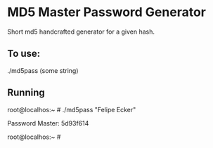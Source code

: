 MD5 Master Password Generator
=============================

Short md5 handcrafted generator for a given hash.


## To use:
./md5pass (some string)

## Running
root@localhos:~ # ./md5pass "Felipe Ecker"

Password Master: 5d93f614

root@localhos:~ #
